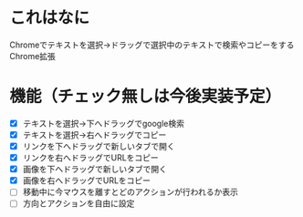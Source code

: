 ﻿# これはなに
Chromeでテキストを選択→ドラッグで選択中のテキストで検索やコピーをするChrome拡張

# 機能（チェック無しは今後実装予定）
- [x] テキストを選択→下へドラッグでgoogle検索
- [x] テキストを選択→右へドラッグでコピー
- [x] リンクを下へドラッグで新しいタブで開く
- [x] リンクを右へドラッグでURLをコピー
- [x] 画像を下へドラッグで新しいタブで開く
- [x] 画像を右へドラッグでURLをコピー
- [ ] 移動中に今マウスを離すとどのアクションが行われるか表示
- [ ] 方向とアクションを自由に設定